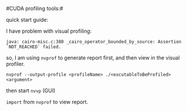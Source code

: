 #CUDA profiling tools:#

quick start guide:

I have problem with visual profiling:

    java: cairo-misc.c:380 _cairo_operator_bounded_by_source: Assertion `NOT_REACHED` failed.

so, I am using `nvprof` to generate report first, and then view in the visual profiler.


    nvprof --output-profile <profileName> ./<excutableToBeProfiled> <argument>

then start `nvvp` (GUI)

`import` from `nvprof` to view report.